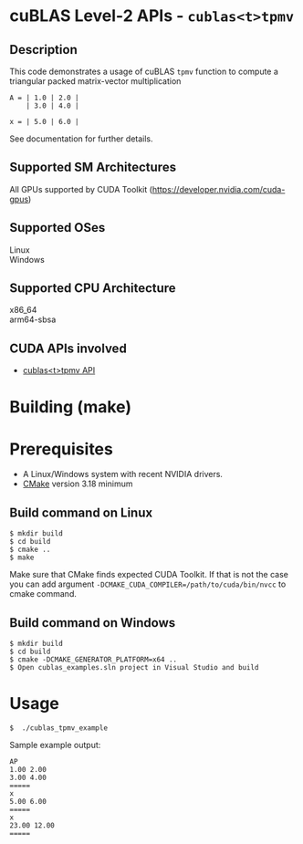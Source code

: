 # cuBLAS Level-2 APIs - `cublas<t>tpmv`

## Description

This code demonstrates a usage of cuBLAS `tpmv` function to compute a triangular packed matrix-vector multiplication

```
A = | 1.0 | 2.0 | 
    | 3.0 | 4.0 |

x = | 5.0 | 6.0 |
```

See documentation for further details.

## Supported SM Architectures

All GPUs supported by CUDA Toolkit (https://developer.nvidia.com/cuda-gpus)  

## Supported OSes

Linux  
Windows

## Supported CPU Architecture

x86_64  
arm64-sbsa

## CUDA APIs involved
- [cublas\<t>tpmv API](https://docs.nvidia.com/cuda/cublas/index.html#cublas-t-tpmv)

# Building (make)

# Prerequisites
- A Linux/Windows system with recent NVIDIA drivers.
- [CMake](https://cmake.org/download) version 3.18 minimum

## Build command on Linux
```
$ mkdir build
$ cd build
$ cmake ..
$ make
```
Make sure that CMake finds expected CUDA Toolkit. If that is not the case you can add argument `-DCMAKE_CUDA_COMPILER=/path/to/cuda/bin/nvcc` to cmake command.

## Build command on Windows
```
$ mkdir build
$ cd build
$ cmake -DCMAKE_GENERATOR_PLATFORM=x64 ..
$ Open cublas_examples.sln project in Visual Studio and build
```

# Usage
```
$  ./cublas_tpmv_example
```

Sample example output:

```
AP
1.00 2.00 
3.00 4.00 
=====
x
5.00 6.00 
=====
x
23.00 12.00 
=====
```

